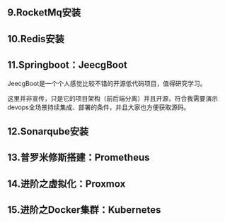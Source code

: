 ## 9.RocketMq安装



## 10.Redis安装



## 11.Springboot：JeecgBoot



JeecgBoot是一个个人感觉比较不错的开源低代码项目，值得研究学习。

这里并非宣传，只是它的项目架构（前后端分离）并且开源，符合我需要演示devops全场景持续集成、部署的条件，并且大家也方便获取源码。



## 12.Sonarqube安装



## 13.普罗米修斯搭建：Prometheus



## 14.进阶之虚拟化：Proxmox



## 15.进阶之Docker集群：Kubernetes